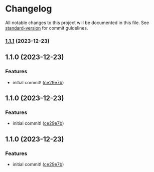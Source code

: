 # Changelog

All notable changes to this project will be documented in this file. See [standard-version](https://github.com/conventional-changelog/standard-version) for commit guidelines.

### [1.1.1](https://github.com/danielsidauruk/three-tier-architecture/compare/v1.1.0...v1.1.1) (2023-12-23)

## 1.1.0 (2023-12-23)


### Features

* initial commit! ([ce29e7b](https://github.com/danielsidauruk/three-tier-architecture/commit/ce29e7b446bc0d66bb52299c5ddc84231e1ffdf1))

## 1.1.0 (2023-12-23)


### Features

* initial commit! ([ce29e7b](https://github.com/danielsidauruk/three-tier-architecture/commit/ce29e7b446bc0d66bb52299c5ddc84231e1ffdf1))

## 1.1.0 (2023-12-23)


### Features

* initial commit! ([ce29e7b](https://github.com/danielsidauruk/three-tier-architecture/commit/ce29e7b446bc0d66bb52299c5ddc84231e1ffdf1))
